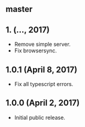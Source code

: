 ## master


## 1. (..., 2017)

* Remove simple server.
* Fix browsersync.

## 1.0.1 (April 8, 2017)

* Fix all typescript errors.

## 1.0.0 (April 2, 2017)

* Initial public release.
